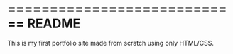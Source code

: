 ============================
README
============================


This is my first portfolio site made from scratch using only HTML/CSS. 


